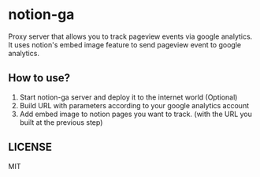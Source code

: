 # notion-ga

Proxy server that allows you to track pageview events via google analytics. It uses notion's embed image feature to send pageview event to google analytics.

## How to use?

1. Start notion-ga server and deploy it to the internet world (Optional)
2. Build URL with parameters according to your google analytics account
3. Add embed image to notion pages you want to track. (with the URL you built at the previous step)

## LICENSE

MIT
